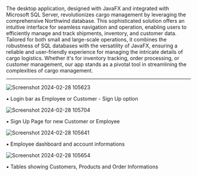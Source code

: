 The desktop application, designed with JavaFX and integrated with Microsoft SQL Server, revolutionizes cargo management by leveraging the comprehensive Northwind database. This sophisticated solution offers an intuitive interface for seamless navigation and operation, enabling users to efficiently manage and track shipments, inventory, and customer data. Tailored for both small and large-scale operations, it combines the robustness of SQL databases with the versatility of JavaFX, ensuring a reliable and user-friendly experience for managing the intricate details of cargo logistics. Whether it's for inventory tracking, order processing, or customer management, our app stands as a pivotal tool in streamlining the complexities of cargo management.
***
>
![Screenshot 2024-02-28 105623](https://github.com/jinu2/CargoManagment/assets/81757208/ddd9f570-56e5-4914-b743-768a63b2c94f)
>
▪️ Login bar as Employee or Customer - Sign Up option
>
>
![Screenshot 2024-02-28 105704](https://github.com/jinu2/CargoManagment/assets/81757208/801743d4-dd0d-458c-a018-75f76269c39a)
>
▪️ Sign Up Page for new Customer or Employee
>
>
![Screenshot 2024-02-28 105641](https://github.com/jinu2/CargoManagment/assets/81757208/2335d3b0-b85b-42a9-af00-eb53a6de3f88)
>
▪️ Employee dashboard and account informations 
>
>
![Screenshot 2024-02-28 105654](https://github.com/jinu2/CargoManagment/assets/81757208/b1a5f465-7989-448a-9756-4543a5ce696a)
>
▪️ Tables showing Customers, Products and Order Informations
>
>
